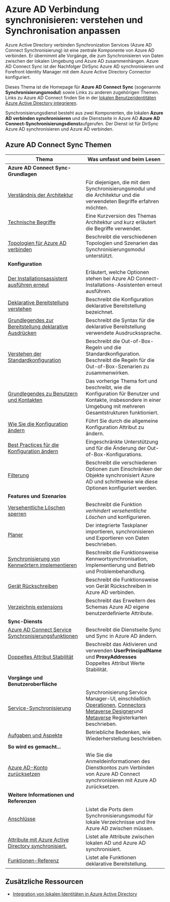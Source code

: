 <properties
    pageTitle="Azure AD Verbindung synchronisieren: verstehen und Synchronisation anpassen | Microsoft Azure"
    description="Erläutert, wie Azure AD verbinden Synchronisieren von Works und anpassen."
    services="active-directory"
    documentationCenter=""
    authors="andkjell"
    manager="femila"
    editor=""/>

<tags
    ms.service="active-directory"
    ms.workload="identity"
    ms.tgt_pltfrm="na"
    ms.devlang="na"
    ms.topic="article"
    ms.date="08/29/2016"
    ms.author="markusvi;andkjell"/>


# <a name="azure-ad-connect-sync-understand-and-customize-synchronization"></a>Azure AD Verbindung synchronisieren: verstehen und Synchronisation anpassen
Azure Active Directory verbinden Synchronization Services (Azure AD Connect Synchronisierung) ist eine zentrale Komponente von Azure AD verbinden. Er übernimmt alle Vorgänge, die zum Synchronisieren von Daten zwischen der lokalen Umgebung und Azure AD zusammenhängen. Azure AD Connect Sync ist der Nachfolger DirSync Azure AD synchronisieren und Forefront Identity Manager mit dem Azure Active Directory Connector konfiguriert.

Dieses Thema ist die Homepage für **Azure AD Connect Sync** (sogenannte **Synchronisierungsmodul**) sowie Links zu anderen zugehörigen Themen. Links zu Azure AD Connect finden Sie in der [lokalen Benutzeridentitäten Azure Active Directory integrieren](active-directory-aadconnect.md).

Synchronisierungsdienst besteht aus zwei Komponenten, die lokalen **Azure AD verbinden synchronisieren** und die Dienstseite in Azure AD **Azure AD Connect-Synchronisierungsdienst**aufgerufen. Der Dienst ist für DirSync Azure AD synchronisieren und Azure AD verbinden.

## <a name="azure-ad-connect-sync-topics"></a>Azure AD Connect Sync Themen

Thema | Was umfasst und beim Lesen
----- | -----
**Azure AD Connect Sync-Grundlagen** |
[Verständnis der Architektur](active-directory-aadconnectsync-understanding-architecture.md) | Für diejenigen, die mit dem Synchronisierungsmodul und die Architektur und die verwendeten Begriffe erfahren möchten.
[Technische Begriffe](active-directory-aadconnectsync-technical-concepts.md) | Eine Kurzversion des Themas Architektur und kurz erläutert die Begriffe verwendet.
[Topologien für Azure AD verbinden](active-directory-aadconnect-topologies.md) | Beschreibt die verschiedenen Topologien und Szenarien das Synchronisierungsmodul unterstützt.
**Konfiguration** |
[Der Installationsassistent ausführen erneut](active-directory-aadconnectsync-installation-wizard.md) | Erläutert, welche Optionen stehen bei Azure AD Connect-Installations-Assistenten erneut ausführen.
[Deklarative Bereitstellung verstehen](active-directory-aadconnectsync-understanding-declarative-provisioning.md)| Beschreibt die Konfiguration deklarative Bereitstellung bezeichnet.
[Grundlegendes zur Bereitstellung deklarative Ausdrücken](active-directory-aadconnectsync-understanding-declarative-provisioning-expressions.md) | Beschreibt die Syntax für die deklarative Bereitstellung verwendete Ausdruckssprache.
[Verstehen der Standardkonfiguration](active-directory-aadconnectsync-understanding-default-configuration.md)| Beschreibt die Out-of-Box-Regeln und die Standardkonfiguration. Beschreibt die Regeln für die Out-of-Box-Szenarien zu zusammenwirken.
[Grundlegendes zu Benutzern und Kontakten](active-directory-aadconnectsync-understanding-users-and-contacts.md) | Das vorherige Thema fort und beschreibt, wie die Konfiguration für Benutzer und Kontakte, insbesondere in einer Umgebung mit mehreren Gesamtstrukturen funktioniert.
[Wie Sie die Konfiguration ändern](active-directory-aadconnectsync-change-the-configuration.md) | Führt Sie durch die allgemeine Konfiguration Attribut zu ändern.
[Best Practices für die Konfiguration ändern](active-directory-aadconnectsync-best-practices-changing-default-configuration.md) | Eingeschränkte Unterstützung und für die Änderung der Out-of-Box-Konfigurations.
[Filterung](active-directory-aadconnectsync-configure-filtering.md) | Beschreibt die verschiedenen Optionen zum Einschränken der Objekte synchronisiert Azure AD und schrittweise wie diese Optionen konfiguriert werden.
**Features und Szenarios** |
[Versehentliche Löschen sperren](active-directory-aadconnectsync-feature-prevent-accidental-deletes.md) | Beschreibt die Funktion *verhindert versehentliche Löschen* und konfigurieren.
[Planer](active-directory-aadconnectsync-feature-scheduler.md) | Der integrierte Taskplaner importieren, synchronisieren und Exportieren von Daten beschrieben.
[Synchronisierung von Kennwörtern implementieren](active-directory-aadconnectsync-implement-password-synchronization.md) | Beschreibt die Funktionsweise Kennwortsynchronisation, Implementierung und Betrieb und Problembehandlung.
[Gerät Rückschreiben](active-directory-aadconnect-feature-device-writeback.md) | Beschreibt die Funktionsweise von Gerät Rückschreiben in Azure AD verbinden.
[Verzeichnis extensions](active-directory-aadconnectsync-feature-directory-extensions.md) | Beschreibt das Erweitern des Schemas Azure AD eigene benutzerdefinierte Attribute.
**Sync-Diensts** |
[Azure AD Connect Service Synchronisierungsfunktionen](active-directory-aadconnectsyncservice-features.md) | Beschreibt die Dienstseite Sync und Sync in Azure AD ändern.
[Doppeltes Attribut Stabilität](active-directory-aadconnectsyncservice-duplicate-attribute-resiliency.md) | Beschreibt das Aktivieren und verwenden **UserPrincipalName** und **ProxyAddresses** Doppeltes Attribut Werte Stabilität.
**Vorgänge und Benutzeroberfläche** |
[Service-Synchronisierung](active-directory-aadconnectsync-service-manager-ui.md) | Synchronisierung Service Manager-UI, einschließlich [Operationen](active-directory-aadconnectsync-service-manager-ui-operations.md), [Connectors](active-directory-aadconnectsync-service-manager-ui-connectors.md) [Metaverse Designer](active-directory-aadconnectsync-service-manager-ui-mvdesigner.md)und [Metaverse](active-directory-aadconnectsync-service-manager-ui-mvsearch.md) Registerkarten beschrieben.
[Aufgaben und Aspekte](active-directory-aadconnectsync-operations.md) | Betriebliche Bedenken, wie Wiederherstellung beschrieben.
**So wird es gemacht...** |
[Azure AD-Konto zurücksetzen](active-directory-aadconnectsync-howto-azureadaccount.md) | Wie Sie die Anmeldeinformationen des Dienstkontos zum Verbinden von Azure AD Connect synchronisieren mit Azure AD zurücksetzen.
**Weitere Informationen und Referenzen** |
[Anschlüsse](active-directory-aadconnect-ports.md) | Listet die Ports dem Synchronisierungsmodul für lokale Verzeichnisse und Ihre Azure AD zwischen müssen.
[Attribute mit Azure Active Directory synchronisiert.](active-directory-aadconnectsync-attributes-synchronized.md) | Listet alle Attribute zwischen lokalen AD und Azure AD synchronisiert.
[Funktionen-Referenz](active-directory-aadconnectsync-functions-reference.md) | Listet alle Funktionen deklarative Bereitstellung.

## <a name="additional-resources"></a>Zusätzliche Ressourcen

* [Integration von lokalen Identitäten in Azure Active Directory](active-directory-aadconnect.md)
